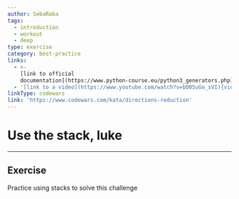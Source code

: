 ```yaml
---
author: SebaRaba
tags:
  - introduction
  - workout
  - deep
type: exercise
category: best-practice
links:
  - >-
    [link to official
    documentation](https://www.python-course.eu/python3_generators.php){website}
  - '[link to a video](https://www.youtube.com/watch?v=bD05uGo_sVI){video}'
linkType: codewars
link: 'https://www.codewars.com/kata/directions-reduction'
---
```


# Use the stack, luke


---

## Exercise

Practice using stacks to solve this challenge
 
